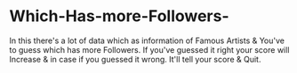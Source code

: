 # Which-Has-more-Followers-
In this there's a lot of data which as information of Famous Artists &amp; You've to guess which has more Followers. If you've guessed it right your score will Increase &amp; in case if you guessed it wrong. It'll tell your score &amp; Quit.
